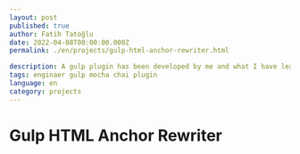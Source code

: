 ```yaml
---
layout: post
published: true
author: Fatih Tatoğlu
date: 2022-04-08T00:00:00.000Z
permalink: ./en/projects/gulp-html-anchor-rewriter.html

description: A gulp plugin has been developed by me and what I have learned while developing.
tags: enginaer gulp mocha chai plugin
language: en
category: projects
---
```


# Gulp HTML Anchor Rewriter
